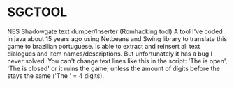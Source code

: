 # SGCTOOL
NES Shadowgate text dumper/Inserter (Romhacking tool)
A tool I've coded in java about 15 years ago using Netbeans and Swing library to translate this game to brazilian portuguese. Is able to extract and reinsert all text dialogues and item names/descriptions.
But unfortunately it has a bug I never solved. You can't change text lines like this in the script: 'The <object> is open', 'The <object> is closed' or it ruins the game, unless the amount of digits before the <object> stays the same ('The ' = 4 digits).
